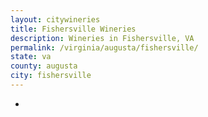 ```yaml
---
layout: citywineries
title: Fishersville Wineries
description: Wineries in Fishersville, VA
permalink: /virginia/augusta/fishersville/
state: va
county: augusta
city: fishersville
---
```

-
